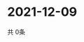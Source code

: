 # 2021-12-09
  共 0条

  <!-- BEGIN -->
  <!-- 最后更新时间Thu Dec 09 2021 08:05:15 GMT+0000 (Coordinated Universal Time) -->
  
  <!-- END -->
  
  